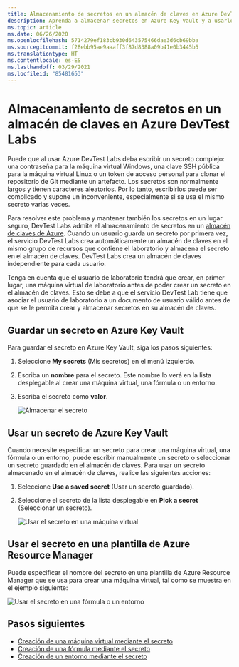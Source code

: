 ```yaml
---
title: Almacenamiento de secretos en un almacén de claves en Azure DevTest Labs | Microsoft Docs
description: Aprenda a almacenar secretos en Azure Key Vault y a usarlos al crear una máquina virtual, una fórmula o un entorno.
ms.topic: article
ms.date: 06/26/2020
ms.openlocfilehash: 5714279ef183cb930d643575466dae3d6cb69bba
ms.sourcegitcommit: f28ebb95ae9aaaff3f87d8388a09b41e0b3445b5
ms.translationtype: HT
ms.contentlocale: es-ES
ms.lasthandoff: 03/29/2021
ms.locfileid: "85481653"
---
```

# <a name="store-secrets-in-a-key-vault-in-azure-devtest-labs"></a>Almacenamiento de secretos en un almacén de claves en Azure DevTest Labs
Puede que al usar Azure DevTest Labs deba escribir un secreto complejo: una contraseña para la máquina virtual Windows, una clave SSH pública para la máquina virtual Linux o un token de acceso personal para clonar el repositorio de Git mediante un artefacto. Los secretos son normalmente largos y tienen caracteres aleatorios. Por lo tanto, escribirlos puede ser complicado y supone un inconveniente, especialmente si se usa el mismo secreto varias veces.

Para resolver este problema y mantener también los secretos en un lugar seguro, DevTest Labs admite el almacenamiento de secretos en un [almacén de claves de Azure](../key-vault/general/overview.md). Cuando un usuario guarda un secreto por primera vez, el servicio DevTest Labs crea automáticamente un almacén de claves en el mismo grupo de recursos que contiene el laboratorio y almacena el secreto en el almacén de claves. DevTest Labs crea un almacén de claves independiente para cada usuario. 

Tenga en cuenta que el usuario de laboratorio tendrá que crear, en primer lugar, una máquina virtual de laboratorio antes de poder crear un secreto en el almacén de claves. Esto se debe a que el servicio DevTest Lab tiene que asociar el usuario de laboratorio a un documento de usuario válido antes de que se le permita crear y almacenar secretos en su almacén de claves. 


## <a name="save-a-secret-in-azure-key-vault"></a>Guardar un secreto en Azure Key Vault
Para guardar el secreto en Azure Key Vault, siga los pasos siguientes:

1. Seleccione **My secrets** (Mis secretos) en el menú izquierdo.
2. Escriba un **nombre** para el secreto. Este nombre lo verá en la lista desplegable al crear una máquina virtual, una fórmula o un entorno. 
3. Escriba el secreto como **valor**.

    ![Almacenar el secreto](media/devtest-lab-store-secrets-in-key-vault/store-secret.png)

## <a name="use-a-secret-from-azure-key-vault"></a>Usar un secreto de Azure Key Vault
Cuando necesite especificar un secreto para crear una máquina virtual, una fórmula o un entorno, puede escribir manualmente un secreto o seleccionar un secreto guardado en el almacén de claves. Para usar un secreto almacenado en el almacén de claves, realice las siguientes acciones:

1. Seleccione **Use a saved secret** (Usar un secreto guardado). 
2. Seleccione el secreto de la lista desplegable en **Pick a secret** (Seleccionar un secreto). 

    ![Usar el secreto en una máquina virtual](media/devtest-lab-store-secrets-in-key-vault/secret-store-pick-a-secret.png)

## <a name="use-a-secret-in-an-azure-resource-manager-template"></a>Usar el secreto en una plantilla de Azure Resource Manager
Puede especificar el nombre del secreto en una plantilla de Azure Resource Manager que se usa para crear una máquina virtual, tal como se muestra en el ejemplo siguiente:

![Usar el secreto en una fórmula o un entorno](media/devtest-lab-store-secrets-in-key-vault/secret-store-arm-template.png)

## <a name="next-steps"></a>Pasos siguientes

- [Creación de una máquina virtual mediante el secreto](devtest-lab-add-vm.md) 
- [Creación de una fórmula mediante el secreto](devtest-lab-manage-formulas.md)
- [Creación de un entorno mediante el secreto](devtest-lab-create-environment-from-arm.md)
